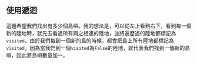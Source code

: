 ## 使用遞迴

這題希望我們找出有多少個島嶼。我的想法是，可以從左上看到右下，看到每一個新的陸地時，就先去看過所有與之相連的陸地，並將遍歷過的陸地都標記為`visited`。由於我們每到一個新的島的時候，都會把島上所有陸地都標記為`visited`，因為當我們到一個`visited`為`False`的陸地，就代表我們找到一個新的島嶼，因此將島嶼數量加一。
